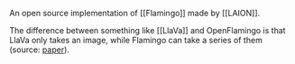 An open source implementation of [[Flamingo]] made by [[LAION]].

The difference between something like [[LlaVa]] and OpenFlamingo is that LlaVa only takes an image, while Flamingo can take a series of them (source: [paper](https://arxiv.org/pdf/2308.01390.pdf)).